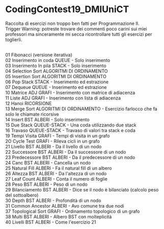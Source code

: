 # CodingContest19_DMIUniCT <br>
Raccolta di esercizi non troppo ben fatti per Programmazione II. <br>
Trigger Warning: potreste trovare dei commenti poco carini sui miei professori ma sinceramente mi secca ricontrollare tutti gli esercizi per toglierli.<br><br>

01 Fibonacci (versione iterativa) <br>
02 Inserimento in coda                QUEUE - Solo inserimento <br>
03 Inserimento In pila                STACK - Solo inserimento <br>
04 Selection Sort                     ALGORITMI DI ORDINAMENTO <br>
05 Insertion Sort                     ALGORITMI DI ORDINAMENTO <br>
06 Pop Stack                          STACK - Inserimento ed estrazione <br>
07 Dequeue                            QUEUE - Inserimento ed estrazione <br>
10 Matrice ADJ                        GRAFI - Inserimento con matrice di adiacenza <br>
11 Liste ADJ                          GRAFI - Inserimento con lista di adiacenza <br>
12 Hanoi                              RICORSIONE <br>
13 Merge Sort                         ALGORITMI DI ORDINAMENTO - Esercizio farlocco che fa solo le chiamate ricorsive <br>
14 Insert BST                         ALBERI - Solo inserimento <br>
15 Due Stack                          QUEUE-STACK - Una coda utilizzando due stack <br>
16 Travaso                            QUEUE-STACK - Travaso di valori tra stack e coda <br>
19 Tempi Visita                       GRAFI - Tempi di visita in un grafo <br>
2O Cycle Test                         GRAFI - Rileva cicli in un grafo <br>
21 Livello BST                        ALBERI - Da il livello di un nodo <br>
22 Successore BST                     ALBERI - Da il successore di un nodo <br>
23 Predecessore BST                   ALBERI - Da il predecessore di un nodo <br>
24 Canc BST                           ALBERI - Cancella un nodo <br>
25 Natural Fill                       ALBERI - Fa il natural fill di un albero <br>
26 Altezza BST                        ALBERI - Da l'altezza di un nodo <br>
27 Leaf Count                         ALBERI - Conta il numero di foglie <br>
28 Peso BST                           ALBERI - Peso di un nodo <br>
29 Bilanciamento BST                  ALBERI - Dice se il nodo è bilanciato (calcolo peso del sottoalbero) <br>
30 Depth BST                          ALBERI - Profondità di un nodo <br>
31 Common Ancestor                    ALBERI - Avo comune tra due nodi <br>
37 Topological Sort                   GRAFI - Ordinamento topologico di un grafo <br>
38 Multi BST                          ALBERI - Albero BST con molteplicità <br>
40 Livelli BST                        ALBERI - Come l'esercizio 21 <br>

